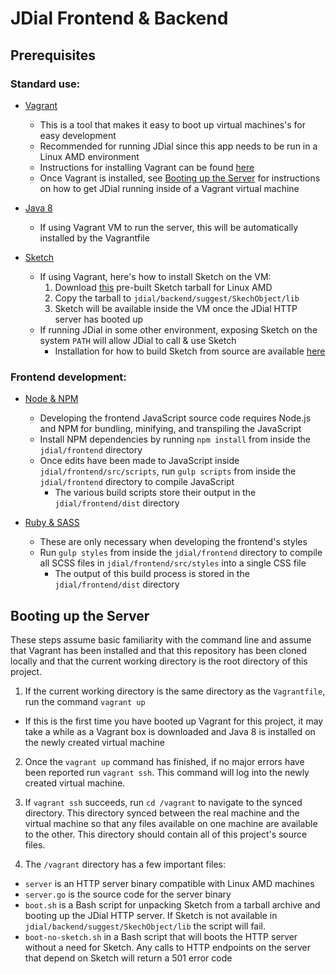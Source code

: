 # JDial Frontend & Backend

## Prerequisites

### Standard use:

- [Vagrant](#)
  - This is a tool that makes it easy to boot up virtual machines's for easy development
  - Recommended for running JDial since this app needs to be run in a Linux AMD environment
  - Instructions for installing Vagrant can be found [here](#)
  - Once Vagrant is installed, see [Booting up the Server](#) for instructions on how to get JDial running inside of a Vagrant virtual machine

- [Java 8](#)
  - If using Vagrant VM to run the server, this will be automatically installed by the Vagrantfile

- [Sketch](#)
  - If using Vagrant, here's how to install Sketch on the VM:
    1. Download [this](#) pre-built Sketch tarball for Linux AMD
    2. Copy the tarball to `jdial/backend/suggest/SkechObject/lib`
    3. Sketch will be available inside the VM once the JDial HTTP server has booted up
  - If running JDial in some other environment, exposing Sketch on the system `PATH` will allow JDial to call & use Sketch
    - Installation for how to build Sketch from source are available [here](#)


### Frontend development:

- [Node & NPM](#)
  - Developing the frontend JavaScript source code requires Node.js and NPM for bundling, minifying, and transpiling the JavaScript
  - Install NPM dependencies by running `npm install` from inside the `jdial/frontend` directory
  - Once edits have been made to JavaScript inside `jdial/frontend/src/scripts`, run `gulp scripts` from inside the `jdial/frontend` directory to compile JavaScript
    - The various build scripts store their output in the `jdial/frontend/dist` directory

- [Ruby & SASS](#)
  - These are only necessary when developing the frontend's styles
  - Run `gulp styles` from inside the `jdial/frontend` directory to compile all SCSS files in `jdial/frontend/src/styles` into a single CSS file
    - The output of this build process is stored in the `jdial/frontend/dist` directory


## Booting up the Server

These steps assume basic familiarity with the command line and assume that Vagrant has been installed and that this repository has been cloned locally and that the current working directory is the root directory of this project.

1. If the current working directory is the same directory as the `Vagrantfile`, run the command `vagrant up`
  - If this is the first time you have booted up Vagrant for this project, it may take a while as a Vagrant box is downloaded and Java 8 is installed on the newly created virtual machine

2. Once the `vagrant up` command has finished, if no major errors have been reported run `vagrant ssh`. This command will log into the newly created virtual machine.

3. If `vagrant ssh` succeeds, run `cd /vagrant` to navigate to the synced directory. This directory synced between the real machine and the virtual machine so that any files available on one machine are available to the other. This directory should contain all of this project's source files.

4. The `/vagrant` directory has a few important files:
  - `server` is an HTTP server binary compatible with Linux AMD machines
  - `server.go` is the source code for the server binary
  - `boot.sh` is a Bash script for unpacking Sketch from a tarball archive and booting up the JDial HTTP server. If Sketch is not available in `jdial/backend/suggest/SkechObject/lib` the script will fail.
  - `boot-no-sketch.sh` in a Bash script that will boots the HTTP server without a need for Sketch. Any calls to HTTP endpoints on the server that depend on Sketch will return a 501 error code
